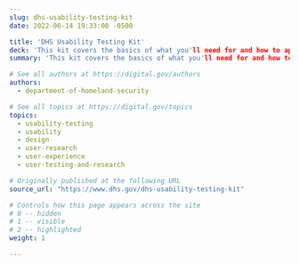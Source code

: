 ```yaml
---
slug: dhs-usability-testing-kit
date: 2022-06-14 19:33:00 -0500

title: 'DHS Usability Testing Kit'
deck: 'This kit covers the basics of what you'll need for and how to approach usability testing.'
summary: 'This kit covers the basics of what you'll need for and how to approach usability testing.'

# See all authors at https://digital.gov/authors
authors:
  - department-of-homeland-security

# See all topics at https://digital.gov/topics
topics:
  - usability-testing
  - usability
  - design
  - user-research
  - user-experience
  - user-testing-and-research

# Originally published at the following URL
source_url: "https://www.dhs.gov/dhs-usability-testing-kit"

# Controls how this page appears across the site
# 0 -- hidden
# 1 -- visible
# 2 -- highlighted
weight: 1

---
```

